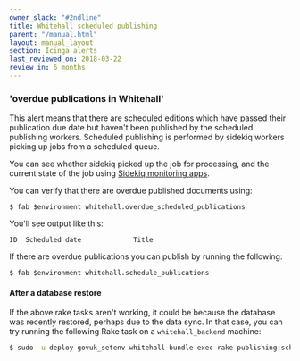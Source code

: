 ```yaml
---
owner_slack: "#2ndline"
title: Whitehall scheduled publishing
parent: "/manual.html"
layout: manual_layout
section: Icinga alerts
last_reviewed_on: 2018-03-22
review_in: 6 months
---
```


### 'overdue publications in Whitehall'

This alert means that there are scheduled editions which have passed
their publication due date but haven't been published by the scheduled
publishing workers. Scheduled publishing is performed by sidekiq workers
picking up jobs from a scheduled queue.

You can see whether sidekiq picked up the job for processing, and the
current state of the job using [Sidekiq monitoring
apps](applications/sidekiq-monitoring.html).

You can verify that there are overdue published documents using:

    $ fab $environment whitehall.overdue_scheduled_publications

You'll see output like this:

    ID  Scheduled date             Title

If there are overdue publications you can publish by running the
following:

    $ fab $environment whitehall.schedule_publications

#### After a database restore

If the above rake tasks aren't working, it could be because the database was recently restored, perhaps due to the data sync. In that case, you can try running the following Rake task on a `whitehall_backend` machine:

```bash
$ sudo -u deploy govuk_setenv whitehall bundle exec rake publishing:scheduled:requeue_all_jobs
```
